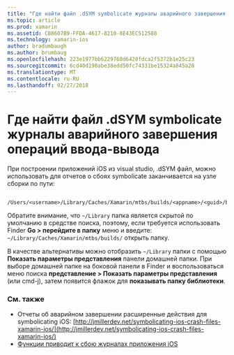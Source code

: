 ```yaml
---
title: "Где найти файл .dSYM symbolicate журналы аварийного завершения операций ввода-вывода"
ms.topic: article
ms.prod: xamarin
ms.assetid: CB8607B9-FFDA-4617-8210-8E43EC512588
ms.technology: xamarin-ios
author: bradumbaugh
ms.author: brumbaug
ms.openlocfilehash: 223e1977bb6229760d6428fdca2f5372b1e25c23
ms.sourcegitcommit: 6cd40d190abe38edd50fc74331be15324a845a28
ms.translationtype: MT
ms.contentlocale: ru-RU
ms.lasthandoff: 02/27/2018
---
```

# <a name="where-can-i-find-the-dsym-file-to-symbolicate-ios-crash-logs"></a>Где найти файл .dSYM symbolicate журналы аварийного завершения операций ввода-вывода

При построении приложений iOS из visual studio, .dSYM файл, можно использовать для отчетов о сбоях symbolicate заканчивается на узле сборки по пути:
```
    /Users/<username>/Library/Caches/Xamarin/mtbs/builds/<appname>/<guid>/bin/iPhone/<configuration>
```

Обратите внимание, что `~/Library` папка является скрытой по умолчанию в средстве поиска, поэтому, если требуется использовать Finder **Go > перейдите в папку** меню и введите: `~/Library/Caches/Xamarin/mtbs/builds/` открыть папку.  

В качестве альтернативы можно отобразить `~/Library` папки с помощью **Показать параметры представления** панели домашней папки. При выборе домашней папке на боковой панели в Finder и воспользоваться меню поиска **представление > Показать параметры представления** (или cmd-j), затем появится флажок для **показывать папку библиотеки**.


### <a name="see-also"></a>См. также
- Отчеты об аварийном завершении расширенные действия для symbolicating iOS: [http://jmillerdev.net/symbolicating-ios-crash-files-xamarin-ios/](http://jmillerdev.net/symbolicating-ios-crash-files-xamarin-ios/)
- [Функции приводит к сбою журналах приложения iOS](https://www.raywenderlich.com/23704/demystifying-ios-application-crash-logs)
